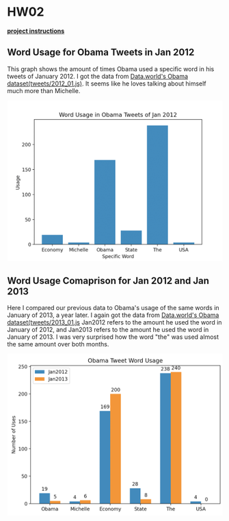 # HW02

[**project instructions** ](https://github.com/mikeizbicki/cmc-csci040/tree/2021fall/hw_02)

## **Word Usage for Obama Tweets in Jan 2012**

This graph shows the amount of times Obama used a specific word in his tweets of January 2012. I got the data from [Data.world's Obama dataset(tweets/2012_01.js)](https://data.world/socialmediadata/obama-white-house-social-media-obamawhitehouse-tweets/workspace/file?filename=tweets%2F2012_01.js). It seems like he loves talking about himself much more than Michelle.

![Obama January 2012 Word Usage](https://github.com/NHendelman/HW02/blob/main/ObamaTweets2012Graph.png)

## **Word Usage Comaprison for Jan 2012 and Jan 2013**

Here I compared our previous data to Obama's usage of the same words in January of 2013, a year later. I again got the data from [Data.world's Obama dataset(tweets/2013_01.js](https://data.world/socialmediadata/obama-white-house-social-media-obamawhitehouse-tweets/workspace/file?filename=tweets%2F2013_01.js) Jan2012 refers to the amount he used the word in January of 2012, and Jan2013 refers to the amount he used the word in January of 2013. I was very surprised how the word "the" was used almost the same amount over both months.

![Obama Word Comparison Jan 2012 vs Jan 2013](https://github.com/NHendelman/HW02/blob/main/ObamaTweetsComparisonGraph.png)

